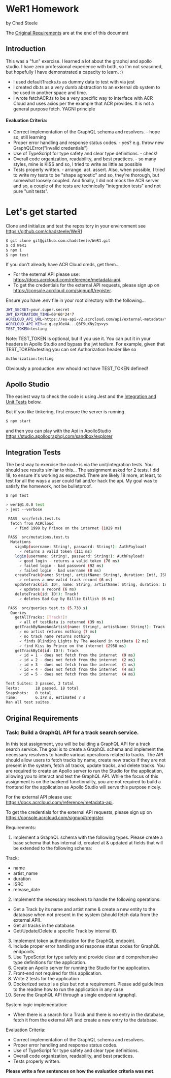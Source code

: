 # WeR1 Homework

by Chad Steele

The [Original Requirements](#original-requirements) are at the end of this document

## Introduction

This was a "fun" exercise. I learned a lot about the graphql and apollo studio. I have zero professional experience with both, so I'm not seasoned, but hopefully I have demonstrated a capacity to learn. :)

-   I used defaultTracks.ts as dummy data to test with via jest
-   I created db.ts as a very dumb abstraction to an external db system to be used in another space and time.
-   I wrote fetchACR.ts to be a very specific way to interface with ACR Cloud and uses axios per the example that ACR provides. It is not a general purpose fetch. YAGNI principle

#### Evaluation Criteria:

-   Correct implementation of the GraphQL schema and resolvers. - hope so, still learning
-   Proper error handling and response status codes. - yes? e.g. throw new GraphQLError("Invalid credentials")
-   Use of TypeScript for type safety and clear type definitions. - check!
-   Overall code organization, readability, and best practices. - so many styles, mine is KISS and so, I tried to write as little as possible
-   Tests properly written. - arrange. act. assert. Also, when possible, I tried to write my tests to be "shape agnostic" and so, they're thorough, but somewhat loosely coupled. And finally, I did not mock the ACR server and so, a couple of the tests are technically "integration tests" and not pure "unit tests".

# Let's get started

Clone and initialize and test the repository in your environment
see https://github.com/chadsteele/WeR1

```bash
$ git clone git@github.com:chadsteele/WeR1.git
$ cd WeR1
$ npm i
$ npm test
```

If you don't already have ACR Cloud creds, get them...

-   For the external API please use: https://docs.acrcloud.com/reference/metadata-api.
-   To get the credentials for the external API requests, please sign up on https://console.acrcloud.com/signup#/register.

Ensure you have .env file in your root directory with the following...

```bash
JWT_SECRET=your.super.secret
JWT_EXPIRATION_TIME=60*60*24*7
ACRCLOUD_API_URL=https://eu-api-v2.acrcloud.com/api/external-metadata/tracks
ACRCLOUD_API_KEY=e.g.eyJ0eXA...Q3F9uXNy2qsvys
TEST_TOKEN=testing
```

Note: TEST_TOKEN is optional, but if you use it. You can put it in your headers in Apollo Studio and bypass the jwt tedium. For example, given that TEST_TOKEN=testing you can set Authorization header like so

```bash
Authorization:testing
```

Obviously a production .env whould not have TEST_TOKEN defined!

## Apollo Studio

The easiest way to check the code is using Jest and the [Integration and Unit Tests](#integration-tests) below.

But if you like tinkering, first ensure the server is running

```bash
$ npm start
```

and then you can play with the Api in ApolloStudio
https://studio.apollographql.com/sandbox/explorer

## Integration Tests

The best way to exercise the code is via the unit/integration tests. You should see results similar to this...
The assignment asked for 2 tests. I did 18, to ensure it's working as expected. There are likely 18 more, at least, to test for all the ways a user could fail and/or hack the api. My goal was to satisfy the homework, not be bulletproof.

```bash
$ npm test

> wer1@1.0.0 test
> jest --verbose

 PASS  src/fetch.test.ts
  fetch from ACRCloud
    ✓ find 1999 by Prince on the internet (1029 ms)

 PASS  src/mutations.test.ts
  Mutations
    signUp(username: String!, password: String!): AuthPayload!
      ✓ returns a valid token (111 ms)
    login(username: String!, password: String!): AuthPayload!
      ✓ good login - returns a valid token (70 ms)
      ✓ failed login - bad password (92 ms)
      ✓ failed login - bad username (8 ms)
    createTrack(name: String!, artistName: String!, duration: Int!, ISRC: String!, releaseDate: DateTime!): Track!
      ✓ returns a new valid track record (6 ms)
    updateTrack(id: ID!, name: String, artistName: String, duration: Int, ISRC: String, releaseDate: DateTime): Track!
      ✓ updates a record (6 ms)
    deleteTrack(id: ID!): Track!
      ✓ deletes Bad Guy by Billie Eillish (6 ms)

 PASS  src/queries.test.ts (5.738 s)
  Queries
    getAllTracks: [Track!]!
      ✓ all of testData is returned (39 ms)
    getTrackByNameAndArtist(name: String!, artistName: String!): Track
      ✓ no artist returns nothing (7 ms)
      ✓ no track name returns nothing
      ✓ finds Blinding Lights by The Weekend in testData (2 ms)
      ✓ find Kiss by Prince on the internet (2958 ms)
    getTrackById(id: ID!): Track
      ✓ id = 1 - does not fetch from the internet  (9 ms)
      ✓ id = 2 - does not fetch from the internet  (2 ms)
      ✓ id = 3 - does not fetch from the internet  (1 ms)
      ✓ id = 4 - does not fetch from the internet  (4 ms)
      ✓ id = 5 - does not fetch from the internet  (4 ms)

Test Suites: 3 passed, 3 total
Tests:       18 passed, 18 total
Snapshots:   0 total
Time:        6.178 s, estimated 7 s
Ran all test suites.

```

## Original Requirements

### Task: Build a GraphQL API for a track search service.

In this test assignment, you will be building a GraphQL API for a track search service. The goal
is to create a GraphQL schema and implement the necessary resolvers to handle various
operations related to tracks. The API should allow users to fetch tracks by name, create new
tracks if they are not present in the system, fetch all tracks, update tracks, and delete tracks.
You are required to create an Apollo server to run the Studio for the application, allowing you
to interact and test the GraphQL API. While the focus of this assignment is on the backend
functionality, you are not required to build a frontend for the application as Apollo Studio will
serve this purpose nicely.

For the external API please use: https://docs.acrcloud.com/reference/metadata-api.

To get the credentials for the external API requests, please sign up on
https://console.acrcloud.com/signup#/register.

Requirements:

1.  Implement a GraphQL schema with the following types. Please create a base
    schema that has internal id, created at & updated at fields that will be extended to the
    following schema:

Track:

-   name
-   artist_name
-   duration
-   ISRC
-   release_date

2.  Implement the necessary resolvers to handle the following operations:

-   Get a Track by its name and artist name & create a new entity to the database when not present in the system (should fetch data from the external API).
-   Get all tracks in the database.
-   Get/Update/Delete a specific Track by internal ID.

3.  Implement token authentication for the GraphQL endpoint.
4.  Include proper error handling and response status codes for GraphQL endpoints.
5.  Use TypeScript for type safety and provide clear and comprehensive type definitions
    for the application.
6.  Create an Apollo server for running the Studio for the application.
7.  Front-end not required for this application.
8.  Write 2 tests for the application
9.  Dockerized setup is a plus but not a requirement. Please add guidelines to the
    readme how to run the application in any case
10. Serve the GraphQL API through a single endpoint /graphql.

System logic implementation:

-   When there is a search for a Track and there is no entry in the database, fetch it from
    the external API and create a new entry to the database.

Evaluation Criteria:

-   Correct implementation of the GraphQL schema and resolvers.
-   Proper error handling and response status codes.
-   Use of TypeScript for type safety and clear type definitions.
-   Overall code organization, readability, and best practices.
-   Tests properly written.

**Please write a few sentences on how the evaluation criteria was met.**
